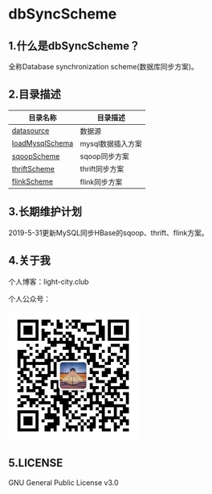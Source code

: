 # dbSyncScheme

## 1.什么是dbSyncScheme？

全称Database synchronization scheme(数据库同步方案)。

## 2.目录描述

| 目录名称                             | 目录描述          |
| ------------------------------------ | ----------------- |
| [datasource](./datasource)           | 数据源            |
| [loadMysqlSchema](./loadMysqlSchema) | mysql数据插入方案 |
| [sqoopScheme](./sqoopScheme)         | sqoop同步方案     |
| [thriftScheme](./thriftScheme)       | thrift同步方案    |
| [flinkScheme](./flinkScheme)         | flink同步方案     |

## 3.长期维护计划

2019-5-31更新MySQL同步HBase的sqoop、thrift、flink方案。

## 4.关于我

个人博客：light-city.club

个人公众号：

![](./img/wechat.jpg)

## 5.LICENSE

GNU General Public License v3.0
